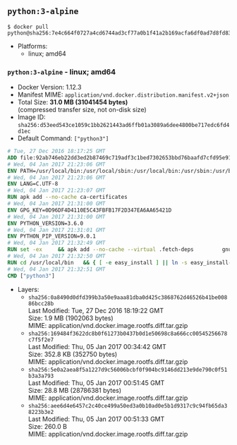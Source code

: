 ## `python:3-alpine`

```console
$ docker pull python@sha256:7e4c664f0727a4cd6744ad3cf77a0b1f41a2b169acfa6df0ad7d8fd833c8ff80
```

-	Platforms:
	-	linux; amd64

### `python:3-alpine` - linux; amd64

-	Docker Version: 1.12.3
-	Manifest MIME: `application/vnd.docker.distribution.manifest.v2+json`
-	Total Size: **31.0 MB (31041454 bytes)**  
	(compressed transfer size, not on-disk size)
-	Image ID: `sha256:d53eed543ce1059c1bb2621443ad6ffb01a3089a6dee4800be717edc6fd4d1ec`
-	Default Command: `["python3"]`

```dockerfile
# Tue, 27 Dec 2016 18:17:25 GMT
ADD file:92ab746eb22dd3ed2b87469c719adf3c1bed7302653bbd76baafd7cfd95e911e in / 
# Wed, 04 Jan 2017 21:23:06 GMT
ENV PATH=/usr/local/bin:/usr/local/sbin:/usr/local/bin:/usr/sbin:/usr/bin:/sbin:/bin
# Wed, 04 Jan 2017 21:23:06 GMT
ENV LANG=C.UTF-8
# Wed, 04 Jan 2017 21:23:07 GMT
RUN apk add --no-cache ca-certificates
# Wed, 04 Jan 2017 21:31:00 GMT
ENV GPG_KEY=0D96DF4D4110E5C43FBFB17F2D347EA6AA65421D
# Wed, 04 Jan 2017 21:31:00 GMT
ENV PYTHON_VERSION=3.6.0
# Wed, 04 Jan 2017 21:31:01 GMT
ENV PYTHON_PIP_VERSION=9.0.1
# Wed, 04 Jan 2017 21:32:49 GMT
RUN set -ex 	&& apk add --no-cache --virtual .fetch-deps 		gnupg 		openssl 		tar 		xz 		&& wget -O python.tar.xz "https://www.python.org/ftp/python/${PYTHON_VERSION%%[a-z]*}/Python-$PYTHON_VERSION.tar.xz" 	&& wget -O python.tar.xz.asc "https://www.python.org/ftp/python/${PYTHON_VERSION%%[a-z]*}/Python-$PYTHON_VERSION.tar.xz.asc" 	&& export GNUPGHOME="$(mktemp -d)" 	&& gpg --keyserver ha.pool.sks-keyservers.net --recv-keys "$GPG_KEY" 	&& gpg --batch --verify python.tar.xz.asc python.tar.xz 	&& rm -r "$GNUPGHOME" python.tar.xz.asc 	&& mkdir -p /usr/src/python 	&& tar -xJC /usr/src/python --strip-components=1 -f python.tar.xz 	&& rm python.tar.xz 		&& apk add --no-cache --virtual .build-deps  		bzip2-dev 		gcc 		gdbm-dev 		libc-dev 		linux-headers 		make 		ncurses-dev 		openssl 		openssl-dev 		pax-utils 		readline-dev 		sqlite-dev 		tcl-dev 		tk 		tk-dev 		xz-dev 		zlib-dev 	&& apk del .fetch-deps 		&& cd /usr/src/python 	&& ./configure 		--enable-loadable-sqlite-extensions 		--enable-shared 	&& make -j$(getconf _NPROCESSORS_ONLN) 	&& make install 		&& if [ ! -e /usr/local/bin/pip3 ]; then : 		&& wget -O /tmp/get-pip.py 'https://bootstrap.pypa.io/get-pip.py' 		&& python3 /tmp/get-pip.py "pip==$PYTHON_PIP_VERSION" 		&& rm /tmp/get-pip.py 	; fi 	&& pip3 install --no-cache-dir --upgrade --force-reinstall "pip==$PYTHON_PIP_VERSION" 	&& [ "$(pip list |tac|tac| awk -F '[ ()]+' '$1 == "pip" { print $2; exit }')" = "$PYTHON_PIP_VERSION" ] 		&& find /usr/local -depth 		\( 			\( -type d -a -name test -o -name tests \) 			-o 			\( -type f -a -name '*.pyc' -o -name '*.pyo' \) 		\) -exec rm -rf '{}' + 	&& runDeps="$( 		scanelf --needed --nobanner --recursive /usr/local 			| awk '{ gsub(/,/, "\nso:", $2); print "so:" $2 }' 			| sort -u 			| xargs -r apk info --installed 			| sort -u 	)" 	&& apk add --virtual .python-rundeps $runDeps 	&& apk del .build-deps 	&& rm -rf /usr/src/python ~/.cache
# Wed, 04 Jan 2017 21:32:50 GMT
RUN cd /usr/local/bin 	&& { [ -e easy_install ] || ln -s easy_install-* easy_install; } 	&& ln -s idle3 idle 	&& ln -s pydoc3 pydoc 	&& ln -s python3 python 	&& ln -s python3-config python-config
# Wed, 04 Jan 2017 21:32:51 GMT
CMD ["python3"]
```

-	Layers:
	-	`sha256:0a8490d0dfd399b3a50e9aaa81dba0d425c3868762d46526b41be00886bcc28b`  
		Last Modified: Tue, 27 Dec 2016 18:19:22 GMT  
		Size: 1.9 MB (1902063 bytes)  
		MIME: application/vnd.docker.image.rootfs.diff.tar.gzip
	-	`sha256:169484f3622dc8b0f61273b0437b0d1e50698c8a666cc00545256678c7f5f2e7`  
		Last Modified: Thu, 05 Jan 2017 00:34:42 GMT  
		Size: 352.8 KB (352750 bytes)  
		MIME: application/vnd.docker.image.rootfs.diff.tar.gzip
	-	`sha256:5e0a2aea8f5a1227d9c56006bcbf0f904bc9146dd213e9de790c0f51b3a3a793`  
		Last Modified: Thu, 05 Jan 2017 00:51:45 GMT  
		Size: 28.8 MB (28786381 bytes)  
		MIME: application/vnd.docker.image.rootfs.diff.tar.gzip
	-	`sha256:aee6d4e6457c2c40ce499a50ed3a0b10ad0e5b1d9317c9c94fb65da38223b3e2`  
		Last Modified: Thu, 05 Jan 2017 00:51:33 GMT  
		Size: 260.0 B  
		MIME: application/vnd.docker.image.rootfs.diff.tar.gzip
